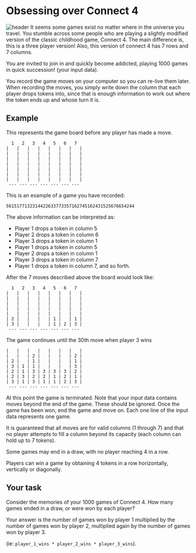 # Obsessing over Connect 4
![header](https://codingquest.io/may2022/connect-4-web.png)
It seems some games exist no matter where in the universe you travel. You stumble across some people who are playing a slightly modified version of the classic childhood game, Connect 4. The main difference is, this is a three player version! Also, this version of connect 4 has 7 rows and 7 columns.

You are invited to join in and quickly become addicted, playing 1000 games in quick succession! (your input data).

You record the game moves on your computer so you can re-live them later. When recording the moves, you simply write down the column that each player drops tokens into, since that is enough information to work out where the token ends up and whose turn it is.
## Example
This represents the game board before any player has made a move.
```
  1   2   3   4   5   6   7
|   |   |   |   |   |   |   |
|   |   |   |   |   |   |   |
|   |   |   |   |   |   |   |
|   |   |   |   |   |   |   |
|   |   |   |   |   |   |   |
|   |   |   |   |   |   |   |
|   |   |   |   |   |   |   |
 --- --- --- --- --- --- ---
```
This is an example of a game you have recorded:
```
5615177132314422633773357162745162431525676654244
```
The above information can be interpreted as:

- Player 1 drops a token in column 5
- Player 2 drops a token in column 6
- Player 3 drops a token in column 1
- Player 1 drops a token in column 5
- Player 2 drops a token in column 1
- Player 3 drops a token in column 7
- Player 1 drops a token in column 7, and so forth.

After the 7 moves described above the board would look like:
```
  1   2   3   4   5   6   7
|   |   |   |   |   |   |   |
|   |   |   |   |   |   |   |
|   |   |   |   |   |   |   |
|   |   |   |   |   |   |   |
|   |   |   |   |   |   |   |
| 2 |   |   |   | 1 |   | 1 |
| 3 |   |   |   | 1 | 2 | 3 |
 --- --- --- --- --- --- ---
```
The game continues until the 30th move when player 3 wins
```
|   |   |   |   |   |   |   |
|   |   | 2 |   |   |   | 2 |
| 2 |   | 1 |   |   |   | 1 |
| 3 | 1 | 1 |   |   |   | 3 |
| 2 | 1 | 3 | 3 | 3 | 3 | 2 |
| 2 | 3 | 2 | 2 | 1 | 2 | 1 |
| 3 | 1 | 3 | 1 | 1 | 2 | 3 |
 --- --- --- --- --- --- ---
```
At this point the game is terminated. Note that your input data contains moves beyond the end of the game. These should be ignored. Once the game has been won, end the game and move on. Each one line of the input data represents one game.

It is guaranteed that all moves are for valid columns (1 through 7) and that no player attempts to fill a column beyond its capacity (each column can hold up to 7 tokens).

Some games may end in a draw, with no player reaching 4 in a row.

Players can win a game by obtaining 4 tokens in a row horizontally, vertically or diagonally.
## Your task
Consider the memories of your 1000 games of Connect 4. How many games ended in a draw, or were won by each player?

Your answer is the number of games won by player 1 multiplied by the number of games won by player 2, multiplied again by the number of games won by player 3.

(ie: `player_1_wins * player_2_wins * player_3_wins`).
